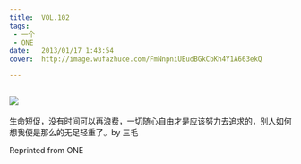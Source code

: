 ```yaml
---
title:	VOL.102
tags:
 - 一个
 - ONE
date:	2013/01/17 1:43:54
cover:	http://image.wufazhuce.com/FmNnpniUEudBGkCbKh4Y1A663ekQ

---
```

![](http://image.wufazhuce.com/FmNnpniUEudBGkCbKh4Y1A663ekQ)
---

生命短促，没有时间可以再浪费，一切随心自由才是应该努力去追求的，别人如何想我便是那么的无足轻重了。by 三毛
 
Reprinted from ONE
